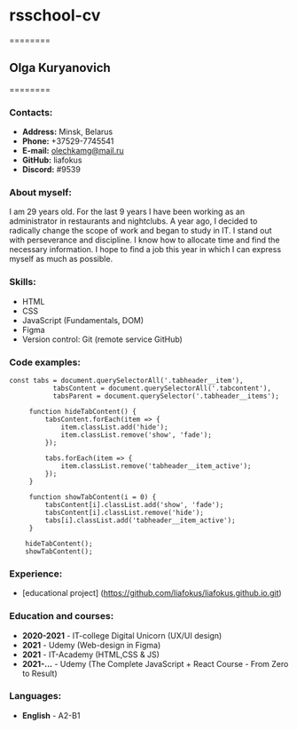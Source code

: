 # rsschool-cv
========
## Olga Kuryanovich
========
### Contacts:
+ **Address:** Minsk, Belarus
+ **Phone:** +37529-7745541
+ **E-mail:** olechkamg@mail.ru
+ **GitHub:** liafokus
+ **Discord:** #9539


### About myself:
I am 29 years old. For the last 9 years I have been working as an administrator in restaurants and nightclubs. A year ago, I decided to radically change the scope of work and began to study in IT.
I stand out with perseverance and discipline. I know how to allocate time and find the necessary information. I hope to find a job this year in which I can express myself as much as possible.


### Skills:
+ HTML
+ CSS
+ JavaScript (Fundamentals, DOM)
+ Figma
+ Version control: Git (remote service GitHub)


### Code examples:
``` 
const tabs = document.querySelectorAll('.tabheader__item'),
           tabsContent = document.querySelectorAll('.tabcontent'),
           tabsParent = document.querySelector('.tabheader__items');

     function hideTabContent() {
         tabsContent.forEach(item => {
             item.classList.add('hide');
             item.classList.remove('show', 'fade');
         });

         tabs.forEach(item => {
             item.classList.remove('tabheader__item_active');
         });
     }

     function showTabContent(i = 0) {
         tabsContent[i].classList.add('show', 'fade');
         tabsContent[i].classList.remove('hide');
         tabs[i].classList.add('tabheader__item_active');
     }

    hideTabContent();
    showTabContent();
```

### Experience:
+ [educational project] (https://github.com/liafokus/liafokus.github.io.git)


### Education and courses:
+ **2020-2021** - IT-college Digital Unicorn (UX/UI design)
+ **2021** - Udemy (Web-design in Figma)
+ **2021** - IT-Academy (HTML,CSS & JS)
+ **2021-...** - Udemy (The Complete JavaScript + React Course - From Zero to Result)


### Languages:
+ **English** - A2-B1



